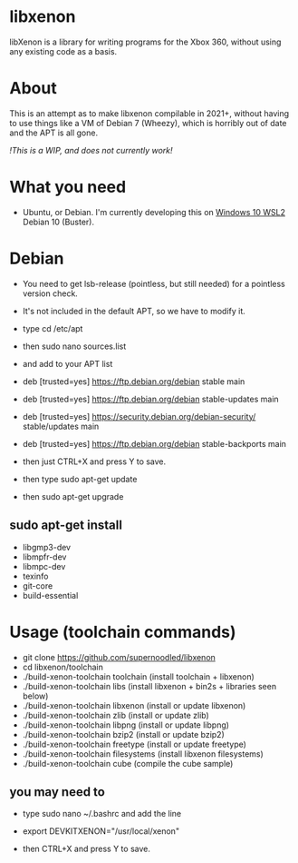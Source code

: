 # libxenon
libXenon is a library for writing programs for the Xbox 360, without using any existing code as a basis.

# About
This is an attempt as to make libxenon compilable in 2021+, without having to use things like a VM of Debian 7 (Wheezy), which is horribly out of date and the APT is all gone.

*!This is a WIP, and does not currently work!*

# What you need
- Ubuntu, or Debian. I'm currently developing this on [Windows 10 WSL2](https://docs.microsoft.com/en-gb/windows/wsl/install-win10) Debian 10 (Buster).

# Debian
- You need to get lsb-release (pointless, but still needed) for a pointless version check.
- It's not included in the default APT, so we have to modify it.
- type cd /etc/apt
- then sudo nano sources.list
- and add to your APT list

- deb [trusted=yes] https://ftp.debian.org/debian stable main
- deb [trusted=yes] https://ftp.debian.org/debian stable-updates main
- deb [trusted=yes] https://security.debian.org/debian-security/ stable/updates main
- deb [trusted=yes] https://ftp.debian.org/debian stable-backports main

- then just CTRL+X and press Y to save.

- then type sudo apt-get update 
- then sudo apt-get upgrade

## sudo apt-get install
- libgmp3-dev
- libmpfr-dev
- libmpc-dev
- texinfo
- git-core
- build-essential

# Usage (toolchain commands)
- git clone https://github.com/supernoodled/libxenon
- cd libxenon/toolchain
- ./build-xenon-toolchain toolchain (install toolchain + libxenon)
- ./build-xenon-toolchain libs (install libxenon + bin2s + libraries seen below)
- ./build-xenon-toolchain libxenon (install or update libxenon)
- ./build-xenon-toolchain zlib (install or update zlib)
- ./build-xenon-toolchain libpng (install or update libpng)
- ./build-xenon-toolchain bzip2 (install or update bzip2)
- ./build-xenon-toolchain freetype (install or update freetype)
- ./build-xenon-toolchain filesystems (install libxenon filesystems)
- ./build-xenon-toolchain cube (compile the cube sample)

## you may need to
- type sudo nano ~/.bashrc and add the line
- export DEVKITXENON="/usr/local/xenon"

- then CTRL+X and press Y to save.